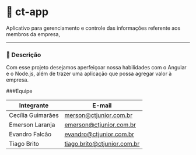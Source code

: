 # :rocket: ct-app
Aplicativo para gerenciamento e controle das informações referente aos membros da empresa, 

---
### :office: Descrição
Com esse projeto desejamos aperfeiçoar nossa habilidades com o Angular e o Node.js, além de trazer uma aplicação que possa agregar valor à empresa.

###Equipe

|Integrante|E-mail|
|----------|------|
|Cecília Guimarães|merson@ctjunior.com.br|
|Emerson Laranja|emerson@ctjunior.com.br|
|Evandro Falcão|evandro@ctjunior.com.br|
|Tiago Brito|tiago.brito@ctjunior.com.br|
